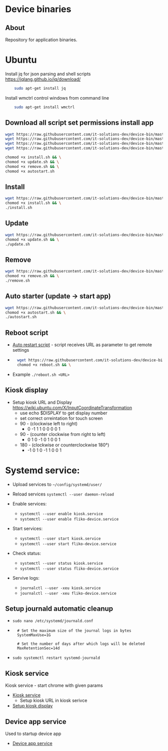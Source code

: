 # Device binaries

## About
Repository for application binaries.


# Ubuntu

Install jq for json parsing and shell scripts https://jqlang.github.io/jq/download/

```bash
    sudo apt-get install jq
```

Install wmctrl control windows from command line

```bash
    sudo apt-get install wmctrl
```

## Download all script set permissions install app

```bash
wget https://raw.githubusercontent.com/it-solutions-dev/device-bin/master/scripts/ubuntu/install.sh && \
wget https://raw.githubusercontent.com/it-solutions-dev/device-bin/master/scripts/ubuntu/update.sh && \
wget https://raw.githubusercontent.com/it-solutions-dev/device-bin/master/scripts/ubuntu/remove.sh && \
wget https://raw.githubusercontent.com/it-solutions-dev/device-bin/master/scripts/ubuntu/autostart.sh && \
```

```bash
chomod +x install.sh && \
chomod +x update.sh && \
chomod +x remove.sh && \
chomod +x autostart.sh 
```

## Install

```bash
wget https://raw.githubusercontent.com/it-solutions-dev/device-bin/master/scripts/ubuntu/install.sh && \
chomod +x install.sh && \
./install.sh
```

## Update

```bash
wget https://raw.githubusercontent.com/it-solutions-dev/device-bin/master/scripts/ubuntu/update.sh && \
chomod +x update.sh && \
./update.sh
```

## Remove

```bash
wget https://raw.githubusercontent.com/it-solutions-dev/device-bin/master/scripts/ubuntu/remove.sh && \
chomod +x remove.sh && \
./remove.sh
```

## Auto starter (update -> start app)

```bash
wget https://raw.githubusercontent.com/it-solutions-dev/device-bin/master/scripts/ubuntu/autostart.sh && \
chomod +x autostart.sh && \
./autostart.sh
```

## Reboot script 

- [Auto restart script](./scripts/ubuntu/reboot.sh) - script receives URL as parameter to get remote settings
- ```bash
    wget https://raw.githubusercontent.com/it-solutions-dev/device-bin/master/scripts/ubuntu/reboot.sh && \
    chomod +x reboot.sh && \
    ```
- Example `./reboot.sh <URL>`




## Kiosk display

- Setup kiosk URL and Display https://wiki.ubuntu.com/X/InputCoordinateTransformation
    - use echo $DISPLAY to get display number
    - set correct orreintation for touch screen
    - 90 - (clockwise left to right) 
        * 0 -1 1 1 0 0 0 0 1
    - 90 - (counter clockwise from right to left) 
        * 0 1 0 -1 0 1 0 0 1
    - 180 - (clockwise or counterclockwise 180°) 
        *   -1 0 1 0 -1 1 0 0 1

# Systemd service:

- Upload services to `~/config/systemd/user/`
- Reload services `systemctl --user daemon-reload`
- Enable services:
    - `systemctl --user enable kiosk.service`
    - `systemctl --user enable fliko-device.service`
- Start services: 
    - `systemctl --user start kiosk.service`
    - `systemctl --user start fliko-device.service`
- Check status:
    - `systemctl --user status kiosk.service`
    - `systemctl --user status fliko-device.service`

- Servive logs:
    - `journalctl --user -xeu kiosk.service`
    - `journalctl --user -xeu fliko-device.service`
## Setup journald automatic cleanup

- `sudo nano /etc/systemd/journald.conf`

- ```
    # Set the maximum size of the journal logs in bytes
    SystemMaxUse=1G
    
    # Set the number of days after which logs will be deleted
    MaxRetentionSec=14d
    ```

- `sudo systemctl restart systemd-journald`

## Kiosk service

Kiosk service - start chrome with given params 
- [Kiosk service](./scripts/ubuntu/services/kiosk.service)
    - Setup kiosk URL in kiosk serivce
- [Setup kiosk display](#kiosk-display)


## Device app service 

Used to startup device app
- [Device app service](./scripts/ubuntu/services/fliko-device.service)
